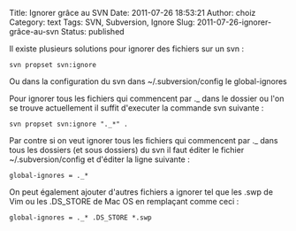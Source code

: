 Title: Ignorer grâce au SVN
Date: 2011-07-26 18:53:21
Author: choiz
Category: text
Tags: SVN, Subversion, Ignore
Slug: 2011-07-26-ignorer-grâce-au-svn
Status: published

Il existe plusieurs solutions pour ignorer des fichiers sur un svn :

    svn propset svn:ignore

Ou dans la configuration du svn dans ~/.subversion/config le
global-ignores

Pour ignorer tous les fichiers qui commencent par ._ dans le dossier ou
l'on se trouve actuellement il suffit d'executer la commande svn
suivante :

    svn propset svn:ignore "._*" .

Par contre si on veut ignorer tous les fichiers qui commencent par ._
dans tous les dossiers (et sous dossiers) du svn il faut éditer le
fichier ~/.subversion/config et d'éditer la ligne suivante :

    global-ignores = ._*

On peut également ajouter d'autres fichiers a ignorer tel que les .swp
de Vim ou les .DS_STORE de Mac OS en remplaçant comme ceci :

    global-ignores = ._* .DS_STORE *.swp
